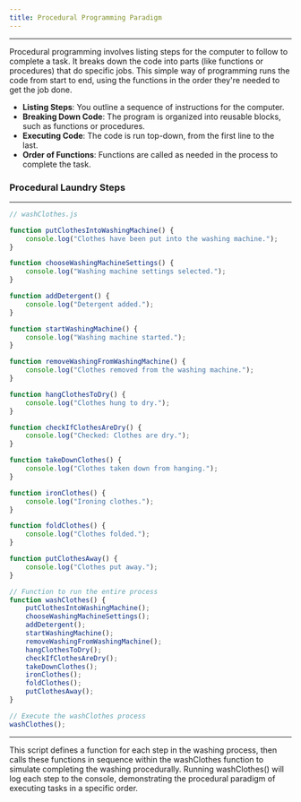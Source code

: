 ```yaml
---
title: Procedural Programming Paradigm
---
```


---

Procedural programming involves listing steps for the computer to follow to complete a task. It breaks down the code into parts (like functions or procedures) that do specific jobs. This simple way of programming runs the code from start to end, using the functions in the order they're needed to get the job done.

- **Listing Steps**: You outline a sequence of instructions for the computer.
- **Breaking Down Code**: The program is organized into reusable blocks, such as functions or procedures.
- **Executing Code**: The code is run top-down, from the first line to the last.
- **Order of Functions**: Functions are called as needed in the process to complete the task.

### Procedural Laundry Steps

---

```javascript
// washClothes.js

function putClothesIntoWashingMachine() {
	console.log("Clothes have been put into the washing machine.");
}

function chooseWashingMachineSettings() {
	console.log("Washing machine settings selected.");
}

function addDetergent() {
	console.log("Detergent added.");
}

function startWashingMachine() {
	console.log("Washing machine started.");
}

function removeWashingFromWashingMachine() {
	console.log("Clothes removed from the washing machine.");
}

function hangClothesToDry() {
	console.log("Clothes hung to dry.");
}

function checkIfClothesAreDry() {
	console.log("Checked: Clothes are dry.");
}

function takeDownClothes() {
	console.log("Clothes taken down from hanging.");
}

function ironClothes() {
	console.log("Ironing clothes.");
}

function foldClothes() {
	console.log("Clothes folded.");
}

function putClothesAway() {
	console.log("Clothes put away.");
}

// Function to run the entire process
function washClothes() {
	putClothesIntoWashingMachine();
	chooseWashingMachineSettings();
	addDetergent();
	startWashingMachine();
	removeWashingFromWashingMachine();
	hangClothesToDry();
	checkIfClothesAreDry();
	takeDownClothes();
	ironClothes();
	foldClothes();
	putClothesAway();
}

// Execute the washClothes process
washClothes();
```

---

This script defines a function for each step in the washing process, then calls these functions in sequence within the washClothes function to simulate completing the washing procedurally. Running washClothes() will log each step to the console, demonstrating the procedural paradigm of executing tasks in a specific order.
